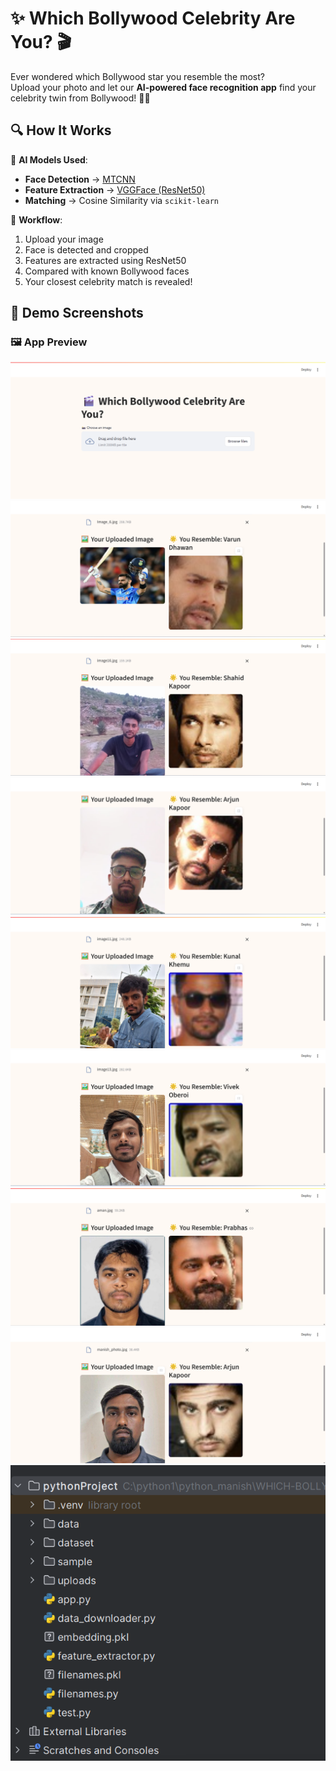 # ✨ Which Bollywood Celebrity Are You? 🎬

Ever wondered which Bollywood star you resemble the most?  
Upload your photo and let our **AI-powered face recognition app** find your celebrity twin from Bollywood! 🧠📸
## 🔍 How It Works

🧠 **AI Models Used**:
- **Face Detection** → [MTCNN](https://github.com/ipazc/mtcnn)
- **Feature Extraction** → [VGGFace (ResNet50)](https://github.com/rcmalli/keras-vggface)
- **Matching** → Cosine Similarity via `scikit-learn`

📸 **Workflow**:
1. Upload your image
2. Face is detected and cropped
3. Features are extracted using ResNet50
4. Compared with known Bollywood faces
5. Your closest celebrity match is revealed!
## 📸 Demo Screenshots

### 🖼️ App Preview

![Screenshot 1](Screenshot%20(1428).png)
![Screenshot 2](Screenshot%20(1420).png)
![Screenshot 3](Screenshot%20(1427).png)
![Screenshot 4](Screenshot%20(1419).png)
![Screenshot 5](Screenshot%20(1423).png)
![Screenshot 6](Screenshot%20(1424).png)
![Screenshot 7](Screenshot%20(1421).png)
![Screenshot 8](Screenshot%20(1418).png)
![Screenshot 8](Screenshot%20(1430).png)
